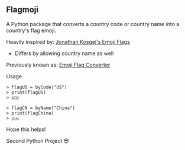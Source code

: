 Flagmoji
-----------

A Python package that converts a country code or country name into a country's flag emoji.

Heavily inspired by: [Jonathan Kosgei's Emoji Flags](https://github.com/jonathan-kosgei/emoji-flags)
 - Differs by allowing country name as well

 Previously known as: [Emoji Flag Converter](https://github.com/stevenyuser/emoji-flag-converter)

Usage
```
> flagUS = byCode("US")
> print(flagUS)
> 🇺🇸

> flagCN = byName("China")
> print(flagChina)
> 🇨🇳
```

Hope this helps!

Second Python Project 😎
